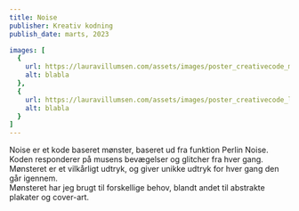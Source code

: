 ```yaml
---
title: Noise
publisher: Kreativ kodning
publish_date: marts, 2023

images: [
  {
    url: https://lauravillumsen.com/assets/images/poster_creativecode_mockup%202.jpg,
    alt: blabla
  },
  {
    url: https://lauravillumsen.com/assets/images/poster_creativecode_lauraV%202.jpg,
    alt: blabla
  }
]
---
```


Noise er et kode baseret mønster, baseret ud fra funktion Perlin Noise. Koden responderer på musens bevægelser og glitcher fra hver gang. 
<br />
Mønsteret er et vilkårligt udtryk, og giver unikke udtryk for hver gang den går igennem. 
<br />
Mønsteret har jeg brugt til forskellige behov, blandt andet til abstrakte plakater og cover-art.
